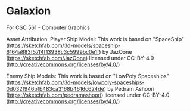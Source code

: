 # Galaxion
For CSC 561 - Computer Graphics

Asset Attribution:
Player Ship Model: This work is based on "SpaceShip" (https://sketchfab.com/3d-models/spaceship-6164a883f57f4f13938c3c5999bc0e1f) 
by JazOone (https://sketchfab.com/JazOone) licensed under CC-BY-4.0 (http://creativecommons.org/licenses/by/4.0/)

Enemy Ship Models: This work is based on "LowPoly Spaceships" (https://sketchfab.com/3d-models/lowpoly-spaceships-0d032f946bfb483ca3168b4616c624de)
by Pedram Ashoori (https://sketchfab.com/pedramashoori) licensed under CC-BY-4.0 (http://creativecommons.org/licenses/by/4.0/)
